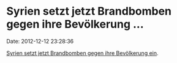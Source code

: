 Syrien setzt jetzt Brandbomben gegen ihre Bevölkerung \...
==========================================================

Date: 2012-12-12 23:28:36

[Syrien setzt jetzt Brandbomben gegen ihre Bevölkerung
ein](http://www.hrw.org/news/2012/12/12/syria-incendiary-weapons-used-populated-areas).
